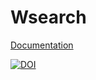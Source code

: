 # Wsearch

[Documentation](https://htmlpreview.github.io/?https://github.com/IARCbioinfo/wsearch-nf/blob/main/README.html)

[![DOI](https://zenodo.org/badge/511787761.svg)](https://zenodo.org/badge/latestdoi/511787761)
